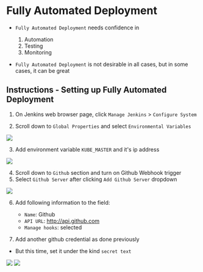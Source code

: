 # Fully Automated Deployment

- `Fully Automated Deployment` needs confidence in 
    1. Automation
    2. Testing
    3. Monitoring

- `Fully Automated Deployment` is not desirable in all cases, but in some cases, it can be great

## Instructions - Setting up Fully Automated Deployment

1. On Jenkins web browser page, click `Manage Jenkins` > `Configure System`

2. Scroll down to `Global Properties` and select `Environmental Variables`

<img src="https://user-images.githubusercontent.com/6856382/226923545-c5ab6fbc-0445-44a7-88a3-bcb8df7a820d.png">

3. Add environment variable `KUBE_MASTER` and it's ip address

<img src="https://user-images.githubusercontent.com/6856382/227123499-a2ae64fc-54ea-435a-adad-dcab39104844.png">

4. Scroll down to `Github` section and turn on Github Webhook trigger
5. Select `Github Server` after clicking `Add Github Server` dropdown

<img src="https://user-images.githubusercontent.com/6856382/227125381-96cf1e87-21d1-4011-997c-32d56a22b5e9.png">

6. Add following information to the field:
    - `Name`: Github
    - `API URL`: http://api.github.com
    - `Manage hooks`: selected

6. Add another github credential as done previously
- But this time, set it under the kind `secret text`

<img src="https://user-images.githubusercontent.com/6856382/227126548-4804089c-1678-4545-91cb-1ebfc10116a3.png">
<img src="https://user-images.githubusercontent.com/6856382/227126926-545fda1b-74c2-4c6e-adcf-62efa62a3712.png">

#